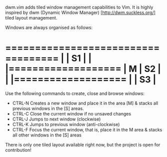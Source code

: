 dwm.vim adds tiled window management capabilities to Vim. It is highly inspired by dwm (Dynamic Window Manager) [http://dwm.suckless.org/] tiled layout management. 

Windows are always organised as follows: 

===================================
|              |        S1        | 
|              |===================
|      M       |        S2        | 
|              |===================
|              |        S3        | 
===================================

Use the following commands to create, close and browse windows: 

- CTRL-N Creates a new window and place it in the area [M] & stacks all previous windows in the [S] areas. 
- CTRL-C Close the current window if no unsaved changes 
- CTRL-J Jumps to next window (clockwise) 
- CTRL-K Jumps to previous window (anti-clockwise) 
- CTRL-F Focus the current window, that is, place it in the M area & stacks all other windows in the [S] areas 

There is only one tiled layout available right now, but the project is open for contribution!
